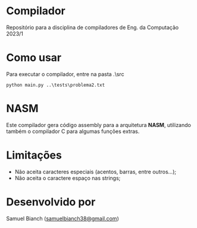 # Compilador

Repositório para a disciplina de compiladores de Eng. da Computação 2023/1

# Como usar

Para executar o compilador, entre na pasta .\src

`
python main.py ..\tests\problema2.txt
`

# NASM

Este compilador gera código assembly para a arquitetura **NASM**, utilizando também o compilador C para algumas funções extras. 

# Limitações

- Não aceita caracteres especiais (acentos, barras, entre outros...);
- Não aceita o caractere espaço nas strings;

# Desenvolvido por

Samuel Bianch (samuelbianch38@gmail.com)
